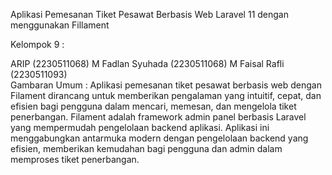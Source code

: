 Aplikasi Pemesanan Tiket Pesawat Berbasis Web Laravel 11 dengan menggunakan Fillament

Kelompok 9 :

ARIP                (2230511068)
M Fadlan Syuhada    (2230511068)
M Faisal Rafli      (2230511093)    
Gambaran Umum : Aplikasi pemesanan tiket pesawat berbasis web dengan Filament dirancang untuk memberikan pengalaman yang intuitif, cepat, dan efisien bagi pengguna dalam mencari, memesan, dan mengelola tiket penerbangan. Filament adalah framework admin panel berbasis Laravel yang mempermudah pengelolaan backend aplikasi. Aplikasi ini menggabungkan antarmuka modern dengan pengelolaan backend yang efisien, memberikan kemudahan bagi pengguna dan admin dalam memproses tiket penerbangan.
